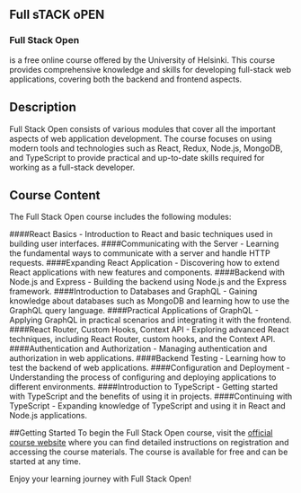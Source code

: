 ## Full sTACK oPEN

### Full Stack Open 
is a free online course offered by the University of Helsinki. This course provides comprehensive knowledge and skills for developing full-stack web applications, covering both the backend and frontend aspects.

## Description
Full Stack Open consists of various modules that cover all the important aspects of web application development. The course focuses on using modern tools and technologies such as React, Redux, Node.js, MongoDB, and TypeScript to provide practical and up-to-date skills required for working as a full-stack developer.

## Course Content
The Full Stack Open course includes the following modules:

####React Basics - Introduction to React and basic techniques used in building user interfaces.
####Communicating with the Server - Learning the fundamental ways to communicate with a server and handle HTTP requests.
####Expanding React Application - Discovering how to extend React applications with new features and components.
####Backend with Node.js and Express - Building the backend using Node.js and the Express framework.
####Introduction to Databases and GraphQL - Gaining knowledge about databases such as MongoDB and learning how to use the GraphQL query language.
####Practical Applications of GraphQL - Applying GraphQL in practical scenarios and integrating it with the frontend.
####React Router, Custom Hooks, Context API - Exploring advanced React techniques, including React Router, custom hooks, and the Context API.
####Authentication and Authorization - Managing authentication and authorization in web applications.
####Backend Testing - Learning how to test the backend of web applications.
####Configuration and Deployment - Understanding the process of configuring and deploying applications to different environments.
####Introduction to TypeScript - Getting started with TypeScript and the benefits of using it in projects.
####Continuing with TypeScript - Expanding knowledge of TypeScript and using it in React and Node.js applications.

##Getting Started
To begin the Full Stack Open course, visit the [official course website](https://fullstackopen.com/en/) where you can find detailed instructions on registration and accessing the course materials. The course is available for free and can be started at any time.


Enjoy your learning journey with Full Stack Open!
